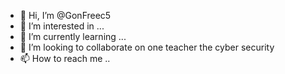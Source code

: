 - 👋 Hi, I’m @GonFreec5
- 👀 I’m interested in ...
- 🌱 I’m currently learning ...
- 💞️ I’m looking to collaborate on one teacher the cyber security 
- 📫 How to reach me ..

<!---
GonFreec5/GonFreec5 is a ✨ special ✨ repository because its `README.md` (this file) appears on your GitHub profile.
You can click the Preview link to take a look at your changes.
--->
